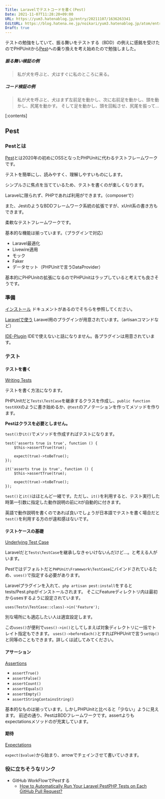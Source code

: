 ```yaml
---
Title: Laravelでテストコードを書く(Pest)
Date: 2021-11-07T11:28:20+09:00
URL: https://yum3.hatenablog.jp/entry/20211107/1636263341
EditURL: https://blog.hatena.ne.jp/noikari/yum3.hatenablog.jp/atom/entry/13574176438030434579
Draft: true
---
```


テストの勉強をしていて、振る舞いをテストする（BDD）の例えに感銘を受けたのでPHPUnitから[Pest](https://pestphp.com/)への乗り換えを考え始めたので勉強しました。

##### 振る舞い検証の例

> 私が犬を呼ぶと、犬はすぐに私のところに来る。

##### コード検証の例

> 私が犬を呼ぶと、犬はまず左前足を動かし、次に右前足を動かし、頭を動かし、尻尾を動かす。
> そして足を動かし、頭を回転させ、尻尾を振って…

<!-- more -->

[:contents]

## Pest

### Pestとは

[Pest](https://pestphp.com/)とは2020年の初めにOSSとなったPHPUnitに代わるテストフレームワークです。

テストを簡単にし、読みやすく、理解しやすいものにします。

シンプルさに焦点を当てているため、テストを書くのが楽しくなります。

Laravelに限られず、PHPであれば利用ができます。（composerで）

また、JestのようなBDDフレームワーク系統の拡張ですが、xUnit系の書き方もできます。

柔軟なテストフレームワークです。

基本的な機能は揃っています。（プラグインで対応）

- Laravel最適化
- Livewire適用
- モック
- Faker
- データセット（PHPUnitで言うDataProvider）

基本的にPHPUnitの拡張になるのでPHPUnitはラップしていると考えても良さそうです。

### 準備

[インストール](https://pestphp.com/docs/installation)
ドキュメントがあるのでそちらを参照してください。

[Laravelで使う](https://pestphp.com/docs/plugins/laravel)
Laravel用のプラグインが用意されています。（artisanコマンドなど）

[IDE-Plugin](https://pestphp.com/docs/ide-plugins)
IDEで使えないと話になりません。各プラグインは用意されています。

### テスト

#### テストを書く

[Writing Tests](https://pestphp.com/docs/writing-tests)

テストを書く方法になります。

PHPUnitだと`Tests\TestCase`を継承するクラスを作成し、`public function testXXX`のように書き始めるか、`@test`のアノテーションを作ってメソッドを作ります。

**Pestはクラスを必要としません。**

`test()`か`it()`でメソッドを作成すればテストになります。

```test.php
test('asserts true is true', function () {
    $this->assertTrue(true);

    expect(true)->toBeTrue();
});
```

```it.php
it('asserts true is true', function () {
    $this->assertTrue(true);

    expect(true)->toBeTrue();
});
```

`test()`と`it()`はほとんど一緒です。ただし、`it()`を利用すると、テスト実行した時第一引数に指定した動作説明の前にitが自動的に付きます。

英語で動作説明を書くのであれば良いでしょうが日本語でテストを書く場合だと`test()`を利用する方のが違和感はないです。

#### テストケースの基礎

[Underlying Test Case](https://pestphp.com/docs/underlying-test-case)

Laravelだと`Tests\TestCase`を継承しなきゃいけないんだけど…。と考える人がいます。

Pestではデフォルトだと`PHPUnit\Framework\TestCase`にバインドされているため、`uses()`で指定する必要があります。

Laravelプラグインを入れて、`php artisan pest:install`をするとtests/Pest.phpがインストールされます。
そこにFeatureディレクトリ内は最初からusesするように設定されています。

```Pest.php
uses(Tests\TestCase::class)->in('Feature');
```

別な場所にも適応したい人は適宜設定します。

この`uses()`が便利で`uses()->in()`としてしまえば対象ディレクトリに一括でトレイト指定もできます。
`uses()->beforeEach()`とすればPHPUnitで言う`setUp()`と同等のこともできます。詳しくは試してみてください。

#### アサーション

[Assertions](https://pestphp.com/docs/assertions)

- `assertTrue()`
- `assertFalse()`
- `assertCount()`
- `assertEquals()`
- `assertEmpty()`
- `assertStringContainsString()`

基本的なものは揃っています。しかしPHPUnitと比べると「少ない」ように見えます。
前述の通り、PestはBDDフレームワークです。assertよりもexpectationsメソッドのが充実しています。

#### 期待

[Expectations](https://pestphp.com/docs/expectations)

`expect($value)`から始まり、arrowでチェインさせて書いていきます。

### 役に立ちそうなリンク

- GitHub WorkFlowでPestする
  - [How to Automatically Run Your Laravel PestPHP Tests on Each GitHub Pull Request?](https://devdojo.com/bobbyiliev/how-to-automatically-run-your-laravel-pestphp-tests-on-each-github-pull-request)
